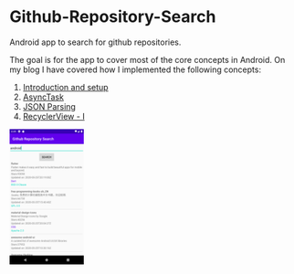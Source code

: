 # Github-Repository-Search
Android app to search for github repositories.

The goal is for the app to cover most of the core concepts in Android. On my blog I have covered how I implemented the following concepts:

1. [Introduction and setup](https://www.avinsharma.com/android-basics-intro/)
2. [AsyncTask](https://www.avinsharma.com/android-basics-async-task/)
3. [JSON Parsing](https://www.avinsharma.com/android-basics-json-parsing/)
4. [RecyclerView - I](https://www.avinsharma.com/android-basics-recyclerview-I/)

<img src="app.png" alt="app screenshot" width="130" height="237">

